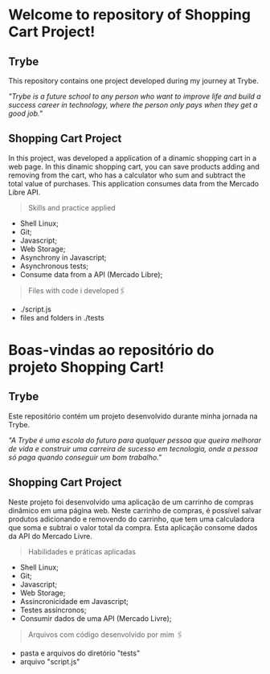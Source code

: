 # Welcome to repository of Shopping Cart Project!


<h2>Trybe</h2>
This repository contains one project developed during my journey at Trybe.

_"Trybe is a future school to any person who want to improve life and build a success career in technology, where the person only pays when they get a good job."_

<h2>Shopping Cart Project</h2>
In this project, was developed a application of a dinamic shopping cart in a web page. In this dinamic shopping cart, you can save products adding and removing from the cart, who has a calculator who sum and subtract the total value of purchases. This application consumes data from the Mercado Libre API.

> Skills and practice applied
- Shell Linux;
- Git;
- Javascript;
- Web Storage;
- Asynchrony in Javascript;
- Asynchronous tests;
- Consume data from a API (Mercado Libre);

> Files with code i developed:paperclips:
- ./script.js
- files and folders in ./tests

# Boas-vindas ao repositório do projeto Shopping Cart!

<h2>Trybe</h2>
Este repositório contém um projeto desenvolvido durante minha jornada na Trybe.

_"A Trybe é uma escola do futuro para qualquer pessoa que queira melhorar de vida e construir uma carreira de sucesso em tecnologia, onde a pessoa só paga quando conseguir um bom trabalho."_

<h2>Shopping Cart Project</h2>

Neste projeto foi desenvolvido uma aplicação de um carrinho de compras dinâmico em uma página web. Neste carrinho de compras, é possível salvar produtos adicionando e removendo do carrinho, que tem uma calculadora que soma e subtrai o valor total da compra. Esta aplicação consome dados da API do Mercado Livre.

> Habilidades e práticas aplicadas
- Shell Linux;
- Git;
- Javascript;
- Web Storage;
- Assincronicidade em Javascript;
- Testes assíncronos;
- Consumir dados de uma API (Mercado Livre);

> Arquivos com código desenvolvido por mim :paperclips:
- pasta e arquivos do diretório "tests"
- arquivo "script.js"

<!-- Olá, Tryber!
Esse é apenas um arquivo inicial para o README do seu projeto no qual você pode customizar e reutilizar todas as vezes que for executar o trybe-publisher.

Para deixá-lo com a sua cara, basta alterar o seguinte arquivo da sua máquina: ~/.student-repo-publisher/custom/_NEW_README.md

É essencial que você preencha esse documento por conta própria, ok?
Não deixe de usar nossas dicas de escrita de README de projetos, e deixe sua criatividade brilhar!
:warning: IMPORTANTE: você precisa deixar nítido:
- quais arquivos/pastas foram desenvolvidos por você; 
- quais arquivos/pastas foram desenvolvidos por outra pessoa estudante;
- quais arquivos/pastas foram desenvolvidos pela Trybe.
-->
